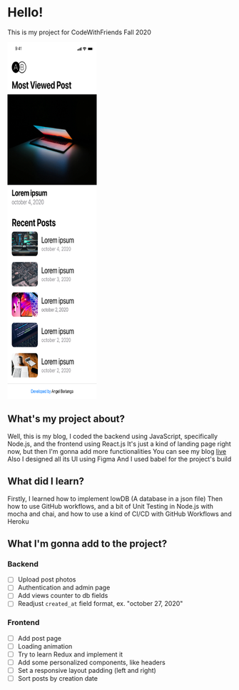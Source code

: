 # Hello!
This is my project for CodeWithFriends Fall 2020

<img src="./src/Images/Mobile-Light.jpg" alt="Mobile Design - Light" width="200" height="800" />

## What's my project about?
Well, this is my blog, I coded the backend using JavaScript, specifically Node.js, and the frontend using React.js
It's just a kind of landing page right now, but then I'm gonna add more functionalities
You can see my blog [live](https://eddyber16.github.io/blog)
Also I designed all its UI using Figma
And I used babel for the project's build

## What did I learn?
Firstly, I learned how to implement lowDB (A database in a json file)
Then how to use GitHub workflows, and a bit of Unit Testing in Node.js with mocha and chai, and how to use a kind of CI/CD with GitHub Workflows and Heroku

## What I'm gonna add to the project?
### Backend
- [ ] Upload post photos
- [ ] Authentication and admin page
- [ ] Add views counter to db fields
- [ ] Readjust `created_at` field format, ex. "october 27, 2020"

### Frontend
- [ ] Add post page
- [ ] Loading animation
- [ ] Try to learn Redux and implement it
- [ ] Add some personalized components, like headers
- [ ] Set a responsive layout padding (left and right)
- [ ] Sort posts by creation date
